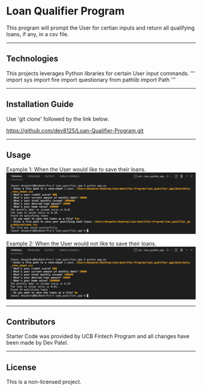# Loan Qualifier Program 

This program will prompt the User for certian inputs and return all qualifying loans, if any, in a csv file.  

---

## Technologies

This projects leverages Python libraries for certain User input commands. 
'''
import sys
import fire
import questionary
from pathlib import Path
'''

---

## Installation Guide
Use 'git clone' followed by the link below. 

https://github.com/dev8125/Loan-Qualifier-Program.git

---

## Usage

Example 1: When the User would like to save their loans. 
![Example Input](data/save.png)


Example 2: When the User would not like to save their loans. 
![Example Input](data/no_save.png)

---

## Contributors

Starter Code was provided by UCB Fintech Program and all changes have been made by Dev Patel. 

---

## License

This is a non-licensed project. 
